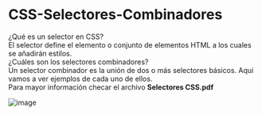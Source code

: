# CSS-Selectores-Combinadores

<p>¿Qué es un selector en CSS? <br>
El selector define el elemento o conjunto de elementos HTML a los cuales se añadirán estilos.<br>
¿Cuáles son los selectores combinadores?<br>
Un selector combinador es la unión de dos o más selectores básicos. Aquí vamos a ver ejemplos de cada uno de ellos.<br>
Para mayor información checar el archivo <strong>Selectores CSS.pdf</strong></p>


![image](https://user-images.githubusercontent.com/16194080/209992705-fd002d1d-6104-4da5-8c8e-09615fd084a4.png)


